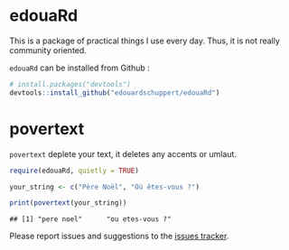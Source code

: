 edouaRd
================

This is a package of practical things I use every day. Thus, it is not really community oriented.

`edouaRd` can be installed from Github :

``` r
# install.packages("devtools")
devtools::install_github("edouardschuppert/edouaRd")
```

povertext
=========

`povertext` deplete your text, it deletes any accents or umlaut.

``` r
require(edouaRd, quietly = TRUE)

your_string <- c("Père Noël", "Où êtes-vous ?")

print(povertext(your_string))
```

    ## [1] "pere noel"      "ou etes-vous ?"

Please report issues and suggestions to the [issues tracker](https://github.com/edouardschuppert/edouaRd/issues).
